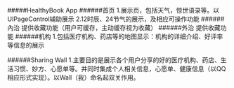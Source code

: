 #####HealthyBook App
######首页
1.展示页，包括天气，惊世语录等。以UIPageControl辅助展示
2.12时辰、24节气的展示，及相应可操作功能
######內治
提供收藏功能（用户可缓存，主动缓存视为收藏）
######外治
提供收藏功能
######机构
1.包括医疗机构、药店等的地图显示：机构的详细介绍、好评率等信息的展示


######Sharing Wall
1.主要目的是展示各个用户分享的好的医疗机构、药店、生活习惯、妙方、心愿单等。并同时集成个人相关信息，心愿单、健康信息（以QQ相应形式实现）。以Wall（我）命名起双关作用。